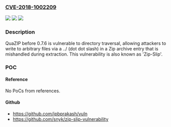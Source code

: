 ### [CVE-2018-1002209](https://cve.mitre.org/cgi-bin/cvename.cgi?name=CVE-2018-1002209)
![](https://img.shields.io/static/v1?label=Product&message=quazip&color=blue)
![](https://img.shields.io/static/v1?label=Version&message=%3C%200.7.6%20&color=brighgreen)
![](https://img.shields.io/static/v1?label=Vulnerability&message=CWE-22&color=brighgreen)

### Description

QuaZIP before 0.7.6 is vulnerable to directory traversal, allowing attackers to write to arbitrary files via a ../ (dot dot slash) in a Zip archive entry that is mishandled during extraction. This vulnerability is also known as 'Zip-Slip'.

### POC

#### Reference
No PoCs from references.

#### Github
- https://github.com/jpbprakash/vuln
- https://github.com/snyk/zip-slip-vulnerability

